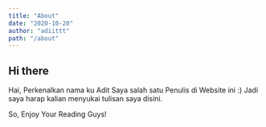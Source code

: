 ```yaml
---
title: "About"
date: "2020-10-20"
author: "adiittt"
path: "/about"
---
```


## Hi there

Hai, Perkenalkan nama ku Adit
Saya salah satu Penulis di Website ini :)
Jadi saya harap kalian menyukai tulisan saya disini.

So, Enjoy Your Reading Guys!
